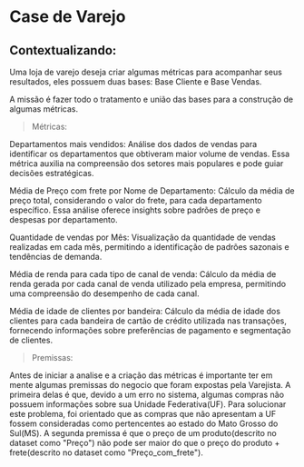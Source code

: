 # Case de Varejo

## Contextualizando:

Uma loja de varejo deseja criar algumas métricas para acompanhar seus resultados, eles possuem duas bases: Base Cliente e Base Vendas.

A missão é fazer todo o tratamento e união das bases para a construção de algumas métricas.


> Métricas:

Departamentos mais vendidos:
Análise dos dados de vendas para identificar os departamentos que obtiveram maior volume de vendas. Essa métrica auxilia na compreensão dos setores mais populares e pode guiar decisões estratégicas.

Média de Preço com frete por Nome de Departamento:
Cálculo da média de preço total, considerando o valor do frete, para cada departamento específico. Essa análise oferece insights sobre padrões de preço e despesas por departamento.

Quantidade de vendas por Mês:
Visualização da quantidade de vendas realizadas em cada mês, permitindo a identificação de padrões sazonais e tendências de demanda.

Média de renda para cada tipo de canal de venda:
Cálculo da média de renda gerada por cada canal de venda utilizado pela empresa, permitindo uma compreensão do desempenho de cada canal.

Média de idade de clientes por bandeira:
Cálculo da média de idade dos clientes para cada bandeira de cartão de crédito utilizada nas transações, fornecendo informações sobre preferências de pagamento e segmentação de clientes.


> Premissas:

Antes de iniciar a analise e a criação das métricas é importante ter em mente algumas premissas do negocio que foram expostas pela Varejista. A primeira delas é que, devido a um erro no sistema, algumas compras não possuem informações sobre sua Unidade Federativa(UF). Para solucionar este problema, foi orientado que as compras que não apresentam a UF fossem consideradas como pertencentes ao estado do Mato Grosso do Sul(MS). A segunda premissa é que o preço de um produto(descrito no dataset como "Preço") não pode ser maior do que o preço do produto + frete(descrito no dataset como "Preço_com_frete").








